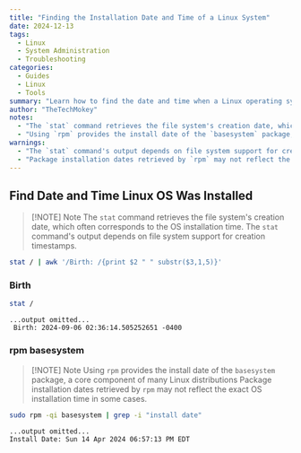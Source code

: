 ```yaml
---
title: "Finding the Installation Date and Time of a Linux System"
date: 2024-12-13
tags:
  - Linux
  - System Administration
  - Troubleshooting
categories:
  - Guides
  - Linux
  - Tools
summary: "Learn how to find the date and time when a Linux operating system was installed using commands like `stat` and `rpm`."
author: "TheTechMokey"
notes:
  - "The `stat` command retrieves the file system's creation date, which often corresponds to the OS installation time."
  - "Using `rpm` provides the install date of the `basesystem` package, a core component of many Linux distributions."
warnings:
  - "The `stat` command's output depends on file system support for creation timestamps."
  - "Package installation dates retrieved by `rpm` may not reflect the exact OS installation time in some cases."
---
```



## Find Date and Time Linux OS Was Installed

> [!NOTE] Note
> The `stat` command retrieves the file system's creation date, which often corresponds to the OS installation time.
> The `stat` command's output depends on file system support for creation timestamps.

```bash
stat / | awk '/Birth: /{print $2 " " substr($3,1,5)}'
```
### Birth
```bash
stat /
```
```
...output omitted...
 Birth: 2024-09-06 02:36:14.505252651 -0400

```
### rpm basesystem

> [!NOTE] Note
> Using `rpm` provides the install date of the `basesystem` package, a core component of many Linux distributions
> Package installation dates retrieved by `rpm` may not reflect the exact OS installation time in some cases.

```bash
sudo rpm -qi basesystem | grep -i "install date"
```
```
...output omitted...
Install Date: Sun 14 Apr 2024 06:57:13 PM EDT
```